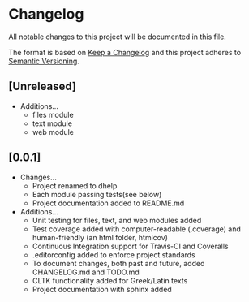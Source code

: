 # Changelog
All notable changes to this project will be documented in this file.

The format is based on [Keep a Changelog](http://keepachangelog.com/en/1.0.0/)
and this project adheres to [Semantic Versioning](http://semver.org/spec/v2.0.0.html).

## [Unreleased]

* Additions...
    * files module
    * text module
    * web module

## [0.0.1]

* Changes...
    * Project renamed to dhelp
    * Each module passing tests(see below)
    * Project documentation added to README.md
* Additions...
    * Unit testing for files, text, and web modules added
    * Test coverage added with computer-readable (.coverage) and human-friendly (an html folder, htmlcov)
    * Continuous Integration support for Travis-CI and Coveralls
    * .editorconfig added to enforce project standards
    * To document changes, both past and future, added CHANGELOG.md and TODO.md
    * CLTK functionality added for Greek/Latin texts
    * Project documentation with sphinx added
